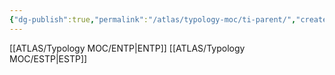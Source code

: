 ```yaml
---
{"dg-publish":true,"permalink":"/atlas/typology-moc/ti-parent/","created":"","updated":""}
---
```



[[ATLAS/Typology MOC/ENTP\|ENTP]]
[[ATLAS/Typology MOC/ESTP\|ESTP]]
